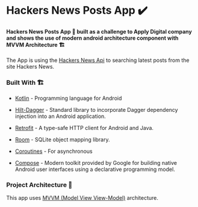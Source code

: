 # Hackers News Posts App ✔️

#### Hackers News Posts App 📱 built as a challenge to Apply Digital company and shows the use of modern android architecture component with MVVM Architecture 🏗

The App is using the [Hackers News Api] to searching latest posts from the site Hackers News.

### Built With 🏗️
- [Kotlin] - Programming language for Android
- [Hilt-Dagger] - Standard library to incorporate Dagger dependency injection into an Android application.
- [Retrofit] -  A type-safe HTTP client for Android and Java.
- [Room] - SQLite object mapping library.
- [Coroutines] - For asynchronous
- [Compose] - Modern toolkit provided by Google for building native Android user interfaces using a declarative programming model.

   [ViewModel]: <https://developer.android.com/topic/libraries/architecture/viewmodel>
   [Hilt-Dagger]: <https://dagger.dev/hilt/>
   [DataStore]: <https://developer.android.com/topic/libraries/architecture/datastore>
   [Retrofit]: <https://square.github.io/retrofit/>
   [Kotlin]: <https://kotlinlang.org>
   [Coroutines]: <https://kotlinlang.org/docs/coroutines-overview.html>
   [MVVM (Model View View-Model)]: <https://developer.android.com/jetpack/guide#recommended-app-arch>
   [Hackers News Api]: <https://hn.algolia.com>
   [Room]: <https://developer.android.com/training/data-storage/room/>
   [Compose]: <https://developer.android.com/develop/ui/compose/documentation>
   
### Project Architecture 🗼

This app uses [MVVM (Model View View-Model)] architecture.
